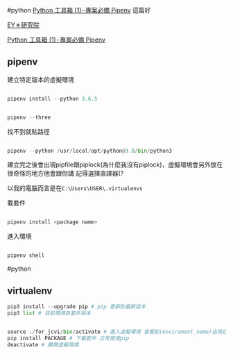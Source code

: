 #python 
[Python 工具箱 (1) - 專案必備 Pipenv](https://medium.com/citycoddee/python-%E5%B7%A5%E5%85%B7%E7%AE%B1-1-%E5%B0%88%E6%A1%88%E5%BF%85%E5%82%99-pipenv-a517e292f6c)
這篇好

[EY＊研究院](https://dotblogs.com.tw/Eyelash/2021/02/02/153519)


[Python 工具箱 (1) - 專案必備 Pipenv](https://medium.com/citycoddee/python-%E5%B7%A5%E5%85%B7%E7%AE%B1-1-%E5%B0%88%E6%A1%88%E5%BF%85%E5%82%99-pipenv-a517e292f6c)

  

## pipenv

  

建立特定版本的虛擬環境

  

```python

pipenv install --python 3.6.5

```

  

```python

pipenv --three

```

  

找不到就貼路徑

  

```python

pipenv --python /usr/local/opt/python@3.8/bin/python3

```

  

建立完之後會出現pipfile跟piplock(為什麼我沒有piplock)，虛擬環境會另外放在很奇怪的地方他會跟你講 記得選擇直譯器(?

  

以我的電腦而言是在`C:\Users\USER\.virtualenvs`

  

載套件

  

```python

pipenv install <package name>

```

  

進入環境

  

```python

pipenv shell

```

#python
## virtualenv

```python
pip3 install --upgrade pip # pip 更新到最新版本
pip3 list # 目前環境各套件版本
```

```python

source ./for_jcvi/bin/activate # 進入虛擬環境 會看到(enviroment_name)出現在指令下面
pip install PACKAGE # 下載套件 正常使用pip
deactivate # 離開虛擬環境
```

